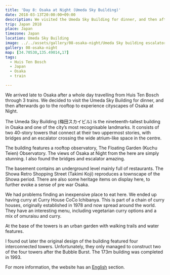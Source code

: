 ```yaml
---
title: 'Day 8: Osaka at Night (Umeda Sky Building)'
date: 2018-03-13T20:00:00+09:00
description: We visited the Umeda Sky Building for dinner, and then afterwards go to the rooftop to experience cityscapes of Osaka at Night.
trip: Japan 2018
place: Japan
timezone: Japan
location: Umeda Sky Building
image: ../../assets/gallery/08-osaka-night/Umeda Sky building escalators.jpeg
gallery: 08-osaka-night
map: [34.70530,135.49014,17]
tags:
  - Huis Ten Bosch
  - Japan
  - Osaka
  - train

---
```

We arrived late to Osaka after a whole day travelling from Huis Ten Bosch through 3 trains. We decided to visit the Umeda Sky Building for dinner, and then afterwards go to the rooftop to experience cityscapes of Osaka at Night.

The Umeda Sky Building (梅田スカイビル) is the nineteenth-tallest building in Osaka and one of the city’s most recognisable landmarks. It consists of two 40-story towers that connect at their two uppermost stories, with bridges and an escalator crossing the wide atrium-like space in the centre.

The building features a rooftop observatory, The Floating Garden (Kuchu Teien) Observatory. The views of Osaka at Night from the here are simply stunning. I also found the bridges and escalator amazing.

The basement contains an underground level mainly full of restaurants. The Showa Retro Shopping Street (Takimi Koji) reproduces a townscape of the Showa period. There are also some heritage items on display here, to further evoke a sense of pre war Osaka.

We had problems finding an inexpensive place to eat here. We ended up having curry at Curry House CoCo Ichibanya. This is part of a chain of curry houses, originally established in 1978 and now spread around the world. They have an interesting menu, including vegetarian curry options and a mix of omuraisu and curry.

At the base of the towers is an urban garden with walking trails and water features.

I found out later the original design of the building featured four interconnected towers. Unfortunately, they only managed to construct two of the four towers after the Bubble Burst. The 173m building was completed in 1993.

For more information, the website has an [English](https://www.skybldg.co.jp/en/) section.
